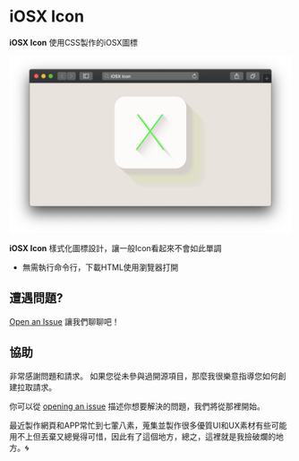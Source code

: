 # iOSX Icon

**iOSX Icon** 使用CSS製作的iOSX圖標

![pure-CSS-Icon](/images/iOSX-Icon.png "iOSX Icon")


**iOSX Icon** 樣式化圖標設計，讓一般Icon看起來不會如此單調

- 無需執行命令行，下載HTML使用瀏覽器打開

## 遭遇問題?

[Open an Issue](https://github.com/vincent531/css/issues/new) 讓我們聊聊吧！


## 協助

非常感謝問題和請求。 如果您從未參與過開源項目，那麼我很樂意指導您如何創建拉取請求。

你可以從 [opening an issue](https://github.com/vincent531/css/issues/new) 描述你想要解決的問題，我們將從那裡開始。

最近製作網頁和APP常忙到七葷八素，蒐集並製作很多優質UI和UX素材有些可能用不上但丟棄又總覺得可惜，因此有了這個地方，總之，這裡就是我撿破爛的地方。:cyclone:
